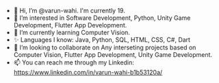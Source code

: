 - 👋 Hi, I’m @varun-wahi. I'm currently 19.
- 👀 I’m interested in Software Development, Python, Unity Game Development, Flutter App Development.
- 🌱 I’m currently learning Computer Vision.
- ✨ Languages I know: Java, Python, SQL, HTML, CSS, C#, Dart
- 💞️ I’m looking to collaborate on Any interseting projects based on Computer Vision, Flutter App Development, Unity Game Development.
- 📫 You can reach me through my Linkedin: https://www.linkedin.com/in/varun-wahi-b1b53120a/

<!---
varun-wahi/varun-wahi is a ✨ special ✨ repository because its `README.md` (this file) appears on your GitHub profile.
You can click the Preview link to take a look at your changes.
--->
